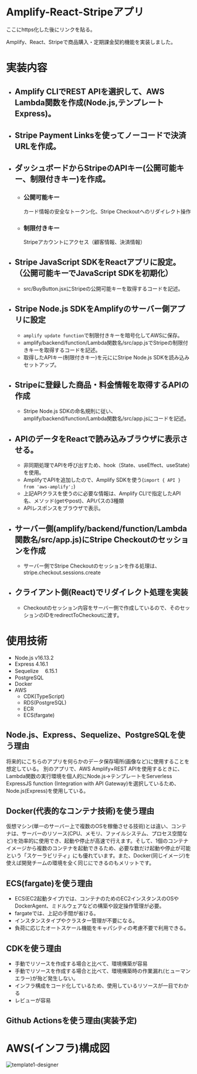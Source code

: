 # Amplify-React-Stripeアプリ

ここにhttps化した後にリンクを貼る。

Amplify、React、Stripeで商品購入・定期課金契約機能を実装しました。

# 実装内容

- ## Amplify CLIでREST APIを選択して、AWS Lambda関数を作成(Node.js,テンプレートExpress)。
- ## Stripe Payment Linksを使ってノーコードで決済URLを作成。
- ## ダッシュボードからStripeのAPIキー(公開可能キー、制限付きキー)を作成。
  - ### 公開可能キー
    カード情報の安全なトークン化、Stripe Checkoutへのリダイレクト操作
  - ### 制限付きキー
    Stripeアカウントにアクセス（顧客情報、決済情報）

- ## Stripe JavaScript SDKをReactアプリに設定。（公開可能キーでJavaScript SDKを初期化）
  - src/BuyButton.jsxにStripeの公開可能キーを取得するコードを記述。
- ## Stripe Node.js SDKをAmplifyのサーバー側アプリに設定
  - `amplify update function`で制限付きキーを暗号化してAWSに保存。
  - amplify/backend/function/Lambda関数名/src/app.jsでStripeの制限付きキーを取得するコードを記述。
  - 取得したAPIキー(制限付きキー)を元ににStripe Node.js SDKを読み込みセットアップ。

- ## Stripeに登録した商品・料金情報を取得するAPIの作成
  - Stripe Node.js SDKの命名規則に従い、amplify/backend/function/Lambda関数名/src/app.jsにコードを記述。

- ## APIのデータをReactで読み込みブラウザに表示させる。
  - 非同期処理でAPIを呼び出すため、hook（State、useEffect、useState）を使用。
  - AmplifyでAPIを追加したので、Amplify SDKを使う(`import { API } from 'aws-amplify';`)
  - 上記APIクラスを使うのに必要な情報は、Amplify CLIで指定したAPI名、メソッド(getやpost)、APIパスの3種類
  - APIレスポンスをブラウザで表示。

- ## サーバー側(amplify/backend/function/Lambda関数名/src/app.js)にStripe Checkoutのセッションを作成
  - サーバー側でStripe Checkoutのセッションを作る処理は、stripe.checkout.sessions.create

- ## クライアント側(React)でリダイレクト処理を実装
  - Checkoutのセッション内容をサーバー側で作成しているので、そのセッションのIDをredirectToCheckoutに渡す。

# 使用技術
- Node.js v16.13.2
- Express 4.16.1
- Sequelize 　6.15.1
- PostgreSQL
- Docker
- AWS
    - CDK(TypeScript)
    - RDS(PostgreSQL) 
    - ECR
    - ECS(fargate)
    
## Node.js、Express、Sequelize、PostgreSQLを使う理由
将来的にこちらのアプリを何らかのデータ保存場所(画像など)に使用することを想定している。
別のアプリで、AWS Amplify×REST APIを使用するときに、Lambda関数の実行環境を個人的にNode.js→テンプレートをServerless ExpressJS function (Integration with API Gateway)を選択しているため、Node.js(Express)を使用している。

## Docker(代表的なコンテナ技術)を使う理由
仮想マシン(単一のサーバー上で複数のOSを稼働させる技術)とは違い、コンテナは、サーバーのリソース(CPU、メモリ、ファイルシステム、プロセス空間など)を効率的に使用でき、起動や停止が高速で行えます。そして、1個のコンテナイメージから複数のコンテナを起動できるため、必要な数だけ起動や停止が可能という「スケーラビリティ」にも優れています。また、Docker(同じイメージ)を使えば開発チームの環境を全く同じにできるのもメリットです。

## ECS(fargate)を使う理由
- ECS(EC2起動タイプ)では、コンテナのためのEC2インスタンスのOSやDockerAgent、ミドルウェアなどの構築や設定操作管理が必要。
- fargateでは、上記の手間が省ける。
- インスタンスタイプやクラスター管理が不要になる。
- 負荷に応じたオートスケール機能をキャパシティの考慮不要で利用できる。

## CDKを使う理由
- 手動でリソースを作成する場合と比べて、環境構築が容易
- 手動でリソースを作成する場合と比べて、環境構築時の作業漏れ(ヒューマンエラー)が殆ど発生しない。
- インフラ構成をコード化しているため、使用しているリソースが一目でわかる
- レビューが容易

## Github Actionsを使う理由(実装予定)

# AWS(インフラ)構成図
![template1-designer](https://user-images.githubusercontent.com/58723017/153323823-de803e7f-7b88-4fd6-99f5-7b95493e666a.png)

